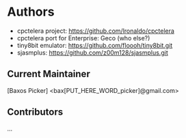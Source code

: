 # Authors

- cpctelera project: https://github.com/lronaldo/cpctelera
- cpctelera port for Enterprise: Geco (who else?)
- tiny8bit emulator: https://github.com/floooh/tiny8bit.git
- sjasmplus: https://github.com/z00m128/sjasmplus.git

## Current Maintainer
[Baxos Picker] <bax[PUT_HERE_WORD_picker]@gmail.com>

## Contributors
...
